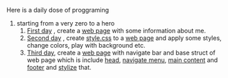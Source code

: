Here is a daily dose of proggraming

1. starting from a very zero to a hero
   1. [First day](./day%201) , create a [web page](./day%201/index.html) with some information about me.
   2. [Second day](./day%202) , create [style.css](./day%202/style.css) to a [web page](./day%202/index.html) and apply some styles, change colors, play with background etc.
   3. [Third day](./day%203), create a [web page](./day%203/index.html) with navigate bar and base struct of web page which is include [head](./day%203/index.html#head), [navigate menu](./day%203/index.html#nav), [main content](./day%203/index.html#main) and [footer](./day%203/index.html#footer) and [stylize](./day%203/style.css) that.
